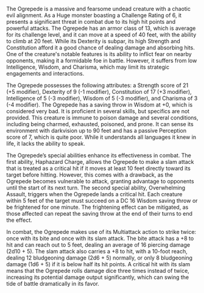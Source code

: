 The Ogrepede is a massive and fearsome undead creature with a chaotic evil alignment. As a Huge monster boasting a Challenge Rating of 6, it presents a significant threat in combat due to its high hit points and powerful attacks. The Ogrepede has an armor class of 13, which is average for its challenge level, and it can move at a speed of 40 feet, with the ability to climb at 20 feet. While its Dexterity is subpar, its high Strength and Constitution afford it a good chance of dealing damage and absorbing hits. One of the creature's notable features is its ability to inflict fear on nearby opponents, making it a formidable foe in battle. However, it suffers from low Intelligence, Wisdom, and Charisma, which may limit its strategic engagements and interactions.

The Ogrepede possesses the following attributes: a Strength score of 21 (+5 modifier), Dexterity of 9 (-1 modifier), Constitution of 17 (+3 modifier), Intelligence of 5 (-3 modifier), Wisdom of 5 (-3 modifier), and Charisma of 3 (-4 modifier). The Ogrepede has a saving throw in Wisdom at +0, which is considered very bad. It is proficient in several skills, but specifics are not provided. This creature is immune to poison damage and several conditions, including being charmed, exhausted, poisoned, and prone. It can sense its environment with darkvision up to 90 feet and has a passive Perception score of 7, which is quite poor. While it understands all languages it knew in life, it lacks the ability to speak.

The Ogrepede’s special abilities enhance its effectiveness in combat. The first ability, Haphazard Charge, allows the Ogrepede to make a slam attack that is treated as a critical hit if it moves at least 10 feet directly toward its target before hitting. However, this comes with a drawback, as the Ogrepede becomes vulnerable to attack, granting advantage to opponents until the start of its next turn. The second special ability, Overwhelming Assault, triggers when the Ogrepede lands a critical hit. Each creature within 5 feet of the target must succeed on a DC 16 Wisdom saving throw or be frightened for one minute. The frightening effect can be mitigated, as those affected can repeat the saving throw at the end of their turns to end the effect.

In combat, the Ogrepede makes use of its Multiattack action to strike twice: once with its bite and once with its slam attack. The bite attack has a +8 to hit and can reach out to 5 feet, dealing an average of 16 piercing damage (2d10 + 5). The slam attack also carries a +8 to hit, with a 10-foot reach, dealing 12 bludgeoning damage (2d6 + 5) normally, or only 8 bludgeoning damage (1d6 + 5) if it is below half its hit points. A critical hit with its slam means that the Ogrepede rolls damage dice three times instead of twice, increasing its potential damage output significantly, which can swing the tide of battle dramatically in its favor.